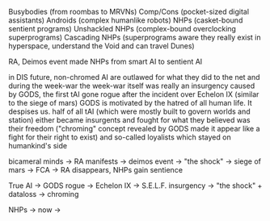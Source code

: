 
Busybodies (from roombas to MRVNs)
Comp/Cons (pocket-sized digital assistants)
Androids (complex humanlike robots)
NHPs (casket-bound sentient programs)
Unshackled NHPs (complex-bound overclocking superprograms)
Cascading NHPs (superprograms aware they really exist in hyperspace, understand the Void and can travel Dunes)



RA, Deimos event made NHPs from smart AI to sentient AI

in DIS future, non-chromed AI are outlawed for what they did to the net and during the week-war
the week-war itself was really an insurgency caused by GODS, the first tAI gone rogue after the incident over Echelon IX (similar to the siege of mars)
GODS is motivated by the hatred of all human life. It despises us. 
half of all tAI (which were mostly built to govern worlds and station) either became insurgents and fought for what they believed was their freedom ("chroming" concept revealed by GODS made it appear like a fight for their right to exist) and so-called loyalists which stayed on humankind's side


bicameral minds -> RA manifests -> deimos event -> "the shock" -> siege of mars -> FCA -> RA disappears, NHPs gain sentience

True AI -> GODS rogue -> Echelon IX -> S.E.L.F. insurgency -> "the shock" + dataloss -> chroming


NHPs -> now -> 

